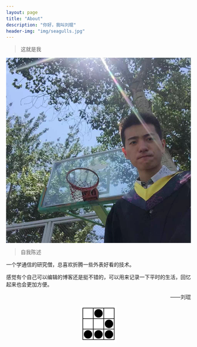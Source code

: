 ```yaml
---
layout: page
title: "About"
description: "你好，我叫刘琨"
header-img: "img/seagulls.jpg"
---
```


> 这就是我

<center>
    <p><img src="img/me.png" align="center"></p>
</center>

> 自我陈述

一个学通信的研究僧，总喜欢折腾一些外表好看的技术。

感觉有个自己可以编辑的博客还是挺不错的，可以用来记录一下平时的生活，回忆起来也会更加方便。

<p align="right">——刘琨</p>

<center>
    <p><img src="img/hacker.png" align="center"></p>
</center>
